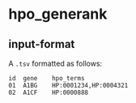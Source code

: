 # hpo_generank
## input-format
A `.tsv` formatted as follows:
```tsv
id  gene    hpo_terms
01  A1BG    HP:0001234,HP:0004321
02  A1CF    HP:0000888
```